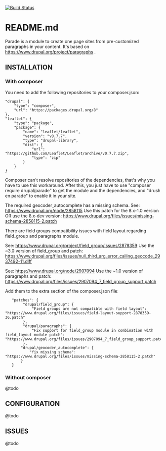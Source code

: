 [![Build Status](https://travis-ci.org/brainsum/parade.svg?branch=8.x-2.x)](https://travis-ci.org/brainsum/parade)

# README.md

Parade is a module to create one page sites from pre-customized paragraphs in your content.
It's based on https://www.drupal.org/project/paragraphs .

## INSTALLATION
### With composer
You need to add the following repositories to your composer.json:

    "drupal": {
        "type": "composer",
        "url": "https://packages.drupal.org/8"
    },
    "leaflet": {
        "type": "package",
        "package": {
            "name": "leaflet/leaflet",
            "version": "v0.7.7",
            "type": "drupal-library",
            "dist": {
                "url": "https://github.com/Leaflet/Leaflet/archive/v0.7.7.zip",
                "type": "zip"
            }
        }
    }

Composer can't resolve repositories of the dependencies, that's why you have to
use this workaround. After this, you just have to use "composer require
drupal/parade" to get the module and the dependencies, and "drush en parade" to
enable it in your site.


The required geocoder_autocomplete has a missing schema.
See: https://www.drupal.org/node/2858115
Use this patch for the 8.x-1.0 version OR use the 8.x-dev version:
https://www.drupal.org/files/issues/missing-schema-2858115-2.patch

There are field groups compatibility issues with field layout regarding
field_group and paragraphs module.

See: https://www.drupal.org/project/field_group/issues/2878359
Use the ~3.0 version of field_group and patch:
https://www.drupal.org/files/issues/null_third_arg_error_calling_geocode_2937492-11.diff

See: https://www.drupal.org/node/2907094
Use the ~1.0 version of paragraphs and patch:
https://www.drupal.org/files/issues/2907094_7_field_group_support.patch

Add them to the extra section of the composer.json file:

       "patches": {
            "drupal/field_group": {
                "Field groups are not compatible with field layout": "https://www.drupal.org/files/issues/field-layout-support-2878359-36.patch"
            },
            "drupal/paragraphs": {
                "Fix support for field_group module in combination with field_layout module patch": "https://www.drupal.org/files/issues/2907094_7_field_group_support.patch"
            },
           "drupal/geocoder_autocomplete": {
               "fix missing schema": "https://www.drupal.org/files/issues/missing-schema-2858115-2.patch"
           }
       }

### Without composer
@todo


## CONFIGURATION

@todo

## ISSUES

@todo
